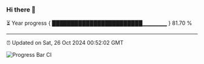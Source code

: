 ### Hi there 👋

⏳ Year progress { ████████████████████████▁▁▁▁▁▁ } 81.70 %

---

⏰ Updated on Sat, 26 Oct 2024 00:52:02 GMT

![Progress Bar CI](https://github.com/code-lakshay/GitHub-Actions-Demo/workflows/Progress%20Bar%20CI/badge.svg)

